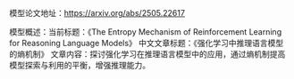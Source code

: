 模型论文地址：https://arxiv.org/abs/2505.22617

模型概述：当前标题：《The Entropy Mechanism of Reinforcement Learning for Reasoning Language Models》
中文文章标题：《强化学习中推理语言模型的熵机制》
文章内容：探讨强化学习在推理语言模型中的应用，通过熵机制提高模型探索与利用的平衡，增强推理能力。
